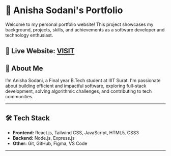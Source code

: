 # 💼 Anisha Sodani's Portfolio

Welcome to my personal portfolio website! This project showcases my background, projects, skills, and achievements as a software developer and technology enthusiast.

🚀 Live Website: 
[VISIT](https://portfolio-anisha-sodani.netlify.app/)
---

## 🧠 About Me

I’m Anisha Sodani, a Final year B.Tech student at IIIT Surat. I'm passionate about building efficient and impactful software, exploring full-stack development, solving algorithmic challenges, and contributing to tech communities.

---

## 🛠️ Tech Stack

- **Frontend:** React.js, Tailwind CSS, JavaScript, HTML5, CSS3
- **Backend:** Node.js, Express.js
- **Other:** Git, GitHub, Figma, VS Code

---

